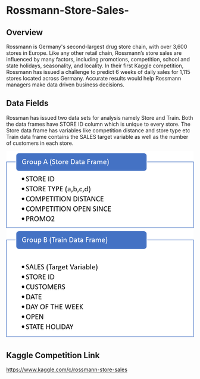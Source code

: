 # Rossmann-Store-Sales-

## Overview 
Rossmann is Germany's second-largest drug store chain, with over 3,600 stores in Europe. 
Like any other retail chain,  Rossmann’s store sales are influenced by many factors, including promotions, competition, school and state holidays, seasonality, and locality.
In their first Kaggle competition, Rossmann has issued a challenge to predict 6 weeks of daily sales for 1,115 stores located across Germany. Accurate results would help Rossmann managers make data driven business decisions. 

## Data Fields 
Rossman has issued two data sets for analysis namely Store and Train.
Both the data frames have STORE ID column which is unique to every store.
The Store data frame has variables like competition distance and store type etc
Train data frame contains the SALES target variable as well as the number of customers in each store. 

![alt-text](https://github.com/Pm1995/Rossmann-Store-Sales-/blob/master/Picture1.png)

## Kaggle Competition Link 
https://www.kaggle.com/c/rossmann-store-sales
